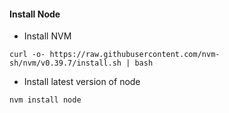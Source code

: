 
#### Install Node

- Install NVM

```
curl -o- https://raw.githubusercontent.com/nvm-sh/nvm/v0.39.7/install.sh | bash
```

- Install latest version of node

```
nvm install node
```

